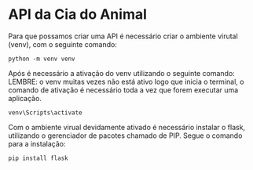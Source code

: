 # API da Cia do Animal

Para que possamos criar uma API é necessário criar o ambiente virutal (venv), com o seguinte comando:

    python -m venv venv

Após é necessário a ativação do venv utilizando o seguinte comando:
LEMBRE: o venv muitas vezes não está ativo logo que inicia o terminal, o comando de ativação é necessário toda a vez que forem executar uma aplicação.

    venv\Scripts\activate

Com o ambiente virual devidamente ativado é necessário instalar o flask, utilizando o gerenciador de pacotes chamado de PIP. Segue o comando para a instalação:

    pip install flask